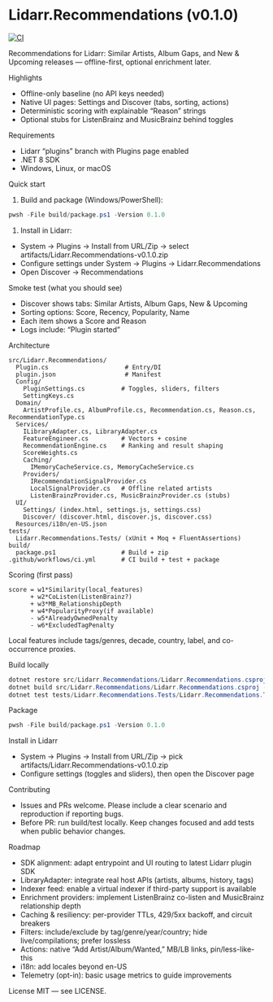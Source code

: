 # Lidarr.Recommendations (v0.1.0)

[![CI](https://github.com/zachyzissou/lidarr-recommendation-engine/actions/workflows/ci.yml/badge.svg)](https://github.com/zachyzissou/lidarr-recommendation-engine/actions/workflows/ci.yml)

Recommendations for Lidarr: Similar Artists, Album Gaps, and New & Upcoming releases — offline-first, optional enrichment later.

Highlights

- Offline-only baseline (no API keys needed)
- Native UI pages: Settings and Discover (tabs, sorting, actions)
- Deterministic scoring with explainable “Reason” strings
- Optional stubs for ListenBrainz and MusicBrainz behind toggles

Requirements

- Lidarr “plugins” branch with Plugins page enabled
- .NET 8 SDK
- Windows, Linux, or macOS

Quick start

1. Build and package (Windows/PowerShell):

```powershell
pwsh -File build/package.ps1 -Version 0.1.0
```

1. Install in Lidarr:

- System → Plugins → Install from URL/Zip → select artifacts/Lidarr.Recommendations-v0.1.0.zip
- Configure settings under System → Plugins → Lidarr.Recommendations
- Open Discover → Recommendations

Smoke test (what you should see)

- Discover shows tabs: Similar Artists, Album Gaps, New & Upcoming
- Sorting options: Score, Recency, Popularity, Name
- Each item shows a Score and Reason
- Logs include: “Plugin started”

Architecture

```text
src/Lidarr.Recommendations/
  Plugin.cs                     # Entry/DI
  plugin.json                   # Manifest
  Config/
    PluginSettings.cs          # Toggles, sliders, filters
    SettingKeys.cs
  Domain/
    ArtistProfile.cs, AlbumProfile.cs, Recommendation.cs, Reason.cs, RecommendationType.cs
  Services/
    ILibraryAdapter.cs, LibraryAdapter.cs
    FeatureEngineer.cs         # Vectors + cosine
    RecommendationEngine.cs    # Ranking and result shaping
    ScoreWeights.cs
    Caching/
      IMemoryCacheService.cs, MemoryCacheService.cs
    Providers/
      IRecommendationSignalProvider.cs
      LocalSignalProvider.cs   # Offline related artists
      ListenBrainzProvider.cs, MusicBrainzProvider.cs (stubs)
  UI/
    Settings/ (index.html, settings.js, settings.css)
    Discover/ (discover.html, discover.js, discover.css)
  Resources/i18n/en-US.json
tests/
  Lidarr.Recommendations.Tests/ (xUnit + Moq + FluentAssertions)
build/
  package.ps1                  # Build + zip
.github/workflows/ci.yml       # CI build + test + package
```

Scoring (first pass)

```text
score = w1*Similarity(local_features)
      + w2*CoListen(ListenBrainz?)
      + w3*MB_RelationshipDepth
      + w4*PopularityProxy(if available)
      - w5*AlreadyOwnedPenalty
      - w6*ExcludedTagPenalty
```

Local features include tags/genres, decade, country, label, and co-occurrence proxies.

Build locally

```powershell
dotnet restore src/Lidarr.Recommendations/Lidarr.Recommendations.csproj
dotnet build src/Lidarr.Recommendations/Lidarr.Recommendations.csproj -c Release
dotnet test tests/Lidarr.Recommendations.Tests/Lidarr.Recommendations.Tests.csproj -c Release
```

Package

```powershell
pwsh -File build/package.ps1 -Version 0.1.0
```

Install in Lidarr

- System → Plugins → Install from URL/Zip → pick artifacts/Lidarr.Recommendations-v0.1.0.zip
- Configure settings (toggles and sliders), then open the Discover page

Contributing

- Issues and PRs welcome. Please include a clear scenario and reproduction if reporting bugs.
- Before PR: run build/test locally. Keep changes focused and add tests when public behavior changes.

Roadmap

- SDK alignment: adapt entrypoint and UI routing to latest Lidarr plugin SDK
- LibraryAdapter: integrate real host APIs (artists, albums, history, tags)
- Indexer feed: enable a virtual indexer if third-party support is available
- Enrichment providers: implement ListenBrainz co-listen and MusicBrainz relationship depth
- Caching & resiliency: per-provider TTLs, 429/5xx backoff, and circuit breakers
- Filters: include/exclude by tag/genre/year/country; hide live/compilations; prefer lossless
- Actions: native “Add Artist/Album/Wanted,” MB/LB links, pin/less-like-this
- i18n: add locales beyond en-US
- Telemetry (opt-in): basic usage metrics to guide improvements

License
MIT — see LICENSE.

